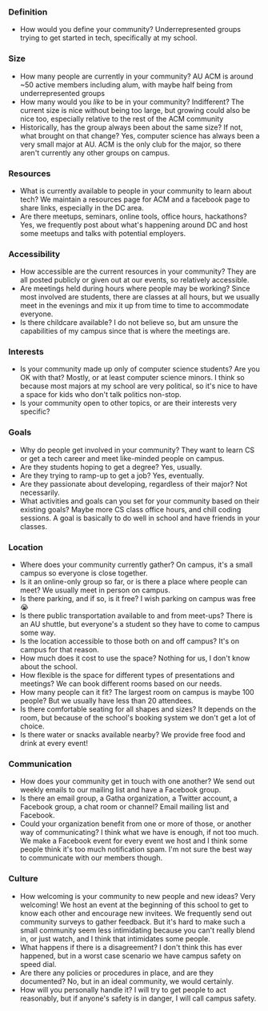 ### Definition
- How would you define your community?
Underrepresented groups trying to get started in tech, specifically at my school.
### Size
- How many people are currently in your community? AU ACM is around ~50 active members including alum, with maybe half being from underrepresented groups
- How many would you _like_ to be in your community? Indifferent? The current size is nice without being too large, but growing could also be nice too, especially relative to the rest of the ACM community
- Historically, has the group always been about the same size? If not, what brought on that change? Yes, computer science has always been a very small major at AU. ACM is the only club for the major, so there aren't currently any other groups on campus.

### Resources
- What is currently available to people in your community to learn about tech? We maintain a resources page for ACM and a facebook page to share links, especially in the DC area.
- Are there meetups, seminars, online tools, office hours, hackathons? Yes, we frequently post about what's happening around DC and host some meetups and talks with potential employers.

### Accessibility
- How accessible are the current resources in your community? They are all posted publicly or given out at our events, so relatively accessible.
- Are meetings held during hours where people may be working? Since most involved are students, there are classes at all hours, but we usually meet in the evenings and mix it up from time to time to accommodate everyone.
- Is there childcare available? I do not believe so, but am unsure the capabilities of my campus since that is where the meetings are.

### Interests
- Is your community made up only of computer science students? Are you OK with that? Mostly, or at least computer science minors. I think so because most majors at my school are very political, so it's nice to have a space for kids who don't talk politics non-stop.
- Is your community open to other topics, or are their interests very specific?

### Goals
- Why do people get involved in your community? They want to learn CS or get a tech career and meet like-minded people on campus.
- Are they students hoping to get a degree? Yes, usually.
- Are they trying to ramp-up to get a job? Yes, eventually.
- Are they passionate about developing, regardless of their major? Not necessarily.
- What activities and goals can you set for your community based on their existing goals? Maybe more CS class office hours, and chill coding sessions. A goal is basically to do well in school and have friends in your classes.

### Location
- Where does your community currently gather? On campus, it's a small campus so everyone is close together.
- Is it an online-only group so far, or is there a place where people can meet? We usually meet in person on campus.
- Is there parking, and if so, is it free? I wish parking on campus was free 😭
- Is there public transportation available to and from meet-ups? There is an AU shuttle, but everyone's a student so they have to come to campus some way.
- Is the location accessible to those both on and off campus? It's on campus for that reason.
- How much does it cost to use the space? Nothing for us, I don't know about the school.
- How flexible is the space for different types of presentations and meetings? We can book different rooms based on our needs.
- How many people can it fit? The largest room on campus is maybe 100 people? But we usually have less than 20 attendees.
- Is there comfortable seating for all shapes and sizes? It depends on the room, but because of the school's booking system we don't get a lot of choice.
- Is there water or snacks available nearby? We provide free food and drink at every event!

### Communication
- How does your community get in touch with one another? We send out weekly emails to our mailing list and have a Facebook group.
- Is there an email group, a Gatha organization, a Twitter account, a Facebook group, a chat room or channel? Email mailing list and Facebook.
- Could your organization benefit from one or more of those, or another way of communicating? I think what we have is enough, if not too much. We make a Facebook event for every event we host and I think some people think it's too much notification spam. I'm not sure the best way to communicate with our members though.

### Culture
- How welcoming is your community to new people and new ideas? Very welcoming! We host an event at the beginning of this school to get to know each other and encourage new invitees. We frequently send out community surveys to gather feedback. But it's hard to make such a small community seem less intimidating because you can't really blend in, or just watch, and I think that intimidates some people.
- What happens if there is a disagreement? I don't think this has ever happened, but in a worst case scenario we have campus safety on speed dial.
- Are there any policies or procedures in place, and are they documented? No, but in an ideal community, we would certainly.
- How will you personally handle it? I will try to get people to act reasonably, but if anyone's safety is in danger, I will call campus safety.
